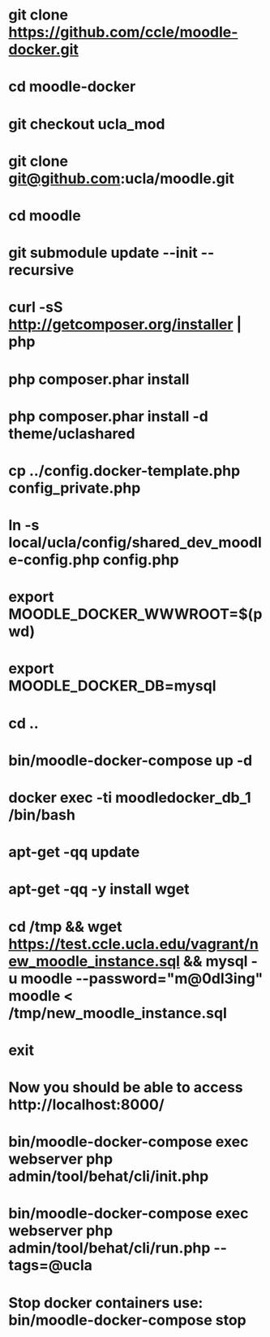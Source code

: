 # git clone https://github.com/ccle/moodle-docker.git
# cd moodle-docker
# git checkout ucla_mod
# git clone git@github.com:ucla/moodle.git
# cd moodle
# git submodule update --init --recursive
# curl -sS http://getcomposer.org/installer | php
# php composer.phar install
# php composer.phar install -d theme/uclashared
# cp ../config.docker-template.php config_private.php
# ln -s local/ucla/config/shared_dev_moodle-config.php config.php
# export MOODLE_DOCKER_WWWROOT=$(pwd)
# export MOODLE_DOCKER_DB=mysql
# cd ..
# bin/moodle-docker-compose up -d
# docker exec -ti moodledocker_db_1 /bin/bash
# apt-get -qq update
# apt-get -qq -y install wget
# cd /tmp && wget https://test.ccle.ucla.edu/vagrant/new_moodle_instance.sql && mysql -u moodle --password="m@0dl3ing" moodle < /tmp/new_moodle_instance.sql
# exit
# Now you should be able to access http://localhost:8000/
# bin/moodle-docker-compose exec webserver php admin/tool/behat/cli/init.php
# bin/moodle-docker-compose exec webserver php admin/tool/behat/cli/run.php --tags=@ucla
# Stop docker containers use: bin/moodle-docker-compose stop